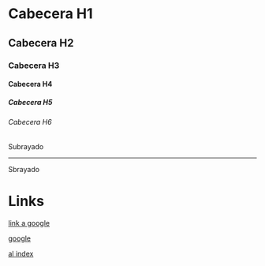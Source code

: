 # Cabecera H1
## Cabecera H2
### Cabecera H3
#### Cabecera H4
##### Cabecera H5
###### Cabecera H6

Subrayado
___

Sbrayado


# Links
<a href="www.google.com">link a google</a>

[google](www.google.com)

[al index](index.html)